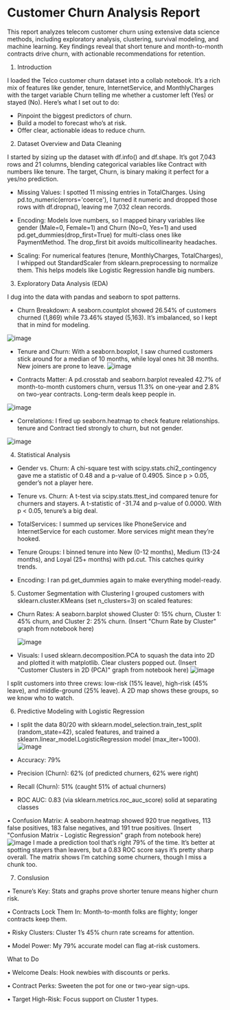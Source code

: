 # Customer Churn Analysis Report

This report analyzes telecom customer churn using extensive data science methods, including exploratory analysis, clustering, survival modeling, and machine learning. Key findings reveal that short tenure and month-to-month contracts drive churn, with actionable recommendations for retention.


1. Introduction

I loaded the Telco customer churn dataset into a collab notebook. It’s a rich mix of features like gender, tenure, InternetService, and MonthlyCharges with the target variable Churn telling me whether a customer left (Yes) or stayed (No). Here’s what I set out to do:
-	Pinpoint the biggest predictors of churn.
-	Build a model to forecast who’s at risk.
-	Offer clear, actionable ideas to reduce churn.

2. Dataset Overview and Data Cleaning

I started by sizing up the dataset with df.info() and df.shape. It’s got 7,043 rows and 21 columns, blending categorical variables like Contract with numbers like tenure. The target, Churn, is binary making it perfect for a yes/no prediction.

- Missing Values: I spotted 11 missing entries in TotalCharges. Using pd.to_numeric(errors='coerce'), I turned it numeric and dropped those rows with df.dropna(), leaving me 7,032 clean records.

-	Encoding: Models love numbers, so I mapped binary variables like gender (Male=0, Female=1) and Churn (No=0, Yes=1) and used pd.get_dummies(drop_first=True) for multi-class ones like PaymentMethod. The drop_first bit avoids multicollinearity headaches.

-	Scaling: For numerical features (tenure, MonthlyCharges, TotalCharges), I whipped out StandardScaler from sklearn.preprocessing to normalize them. This helps  models like Logistic Regression handle big numbers.

3. Exploratory Data Analysis (EDA)

I dug into the data with pandas and seaborn to spot patterns.
-	Churn Breakdown: A seaborn.countplot showed 26.54% of customers churned (1,869) while 73.46% stayed (5,163). It’s imbalanced, so I kept that in mind for modeling.

![image](https://github.com/user-attachments/assets/4f46ec6e-9cbf-45e7-b977-ec5f6831bd77)

  -	Tenure and Churn: With a seaborn.boxplot, I saw churned customers stick around for a median of 10 months, while loyal ones hit 38 months. New joiners are prone to leave.
![image](https://github.com/user-attachments/assets/20923fa6-bc25-461e-b8b6-53b968691ac7)

- Contracts Matter: A pd.crosstab and seaborn.barplot revealed 42.7% of month-to-month customers churn, versus 11.3% on one-year and 2.8% on two-year contracts. Long-term deals keep people in.

![image](https://github.com/user-attachments/assets/d5bc25a9-7989-4d80-987b-9f0a13dd6001)

- Correlations: I fired up seaborn.heatmap to check feature relationships. tenure and Contract tied strongly to churn, but not gender.

![image](https://github.com/user-attachments/assets/86854423-161e-4d8e-bd60-4f4498a48d9c)

4. Statistical Analysis

-	Gender vs. Churn: A chi-square test with scipy.stats.chi2_contingency gave me a statistic of 0.48 and a p-value of 0.4905. Since p > 0.05, gender’s not a player here.

-	Tenure vs. Churn: A t-test via scipy.stats.ttest_ind compared tenure for churners and stayers. A t-statistic of -31.74 and p-value of 0.0000. With p < 0.05, tenure’s a big deal.

-	TotalServices: I summed up services like PhoneService and InternetService for each customer. More services might mean they’re hooked.

-	Tenure Groups: I binned tenure into New (0-12 months), Medium (13-24 months), and Loyal (25+ months) with pd.cut. This catches quirky trends.
  
-	Encoding: I ran pd.get_dummies again to make everything model-ready.

5. Customer Segmentation with Clustering
I grouped customers with sklearn.cluster.KMeans (set n_clusters=3) on scaled features:

- Churn Rates: A seaborn.barplot showed Cluster 0: 15% churn, Cluster 1: 45% churn, and Cluster 2: 25% churn. (Insert "Churn Rate by Cluster" graph from notebook here)

  ![image](https://github.com/user-attachments/assets/71b2e8ab-4553-43e3-9c72-9d37f7fb9010)

- Visuals: I used sklearn.decomposition.PCA to squash the data into 2D and plotted it with matplotlib. Clear clusters popped out. (Insert "Customer Clusters in 2D (PCA)" graph from notebook here)
  ![image](https://github.com/user-attachments/assets/4fd13d2b-49e8-40f4-9cbf-11b0dc2641ba)

I split customers into three crews: low-risk (15% leave), high-risk (45% leave), and middle-ground (25% leave). A 2D map shows these groups, so we know who to watch.

6. Predictive Modeling with Logistic Regression

- I split the data 80/20 with sklearn.model_selection.train_test_split (random_state=42), scaled features, and trained a sklearn.linear_model.LogisticRegression model (max_iter=1000).
  ![image](https://github.com/user-attachments/assets/f0876a71-11d9-42c0-8981-79675d086da3)

-	Accuracy: 79%
-	Precision (Churn): 62% (of predicted churners, 62% were right)
-	Recall (Churn): 51% (caught 51% of actual churners)
-	ROC AUC: 0.83 (via sklearn.metrics.roc_auc_score) solid at separating classes

•	Confusion Matrix: A seaborn.heatmap showed 920 true negatives, 113 false positives, 183 false negatives, and 191 true positives. (Insert "Confusion Matrix - Logistic Regression" graph from notebook here)
![image](https://github.com/user-attachments/assets/939d3f37-e4a8-4b26-b904-2be9a141c651)
I made a prediction tool that’s right 79% of the time. It’s better at spotting stayers than leavers, but a 0.83 ROC score says it’s pretty sharp overall. The matrix shows I’m catching some churners, though I miss a chunk too.

7. Conslusion

•	Tenure’s Key: Stats and graphs prove shorter tenure means higher churn risk.

•	Contracts Lock Them In: Month-to-month folks are flighty; longer contracts keep them.

•	Risky Clusters: Cluster 1’s 45% churn rate screams for attention.

•	Model Power: My 79% accurate model can flag at-risk customers.

What to Do

•	Welcome Deals: Hook newbies with discounts or perks.

•	Contract Perks: Sweeten the pot for one or two-year sign-ups.

•	Target High-Risk: Focus support on Cluster 1 types.








